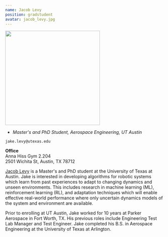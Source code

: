 ```yaml
---
name: Jacob Levy
position: gradstudent
avatar: jacob_levy.jpg
---
```


<img width="300" src="{{site.baseurl}}/images/people/{{page.avatar}}" data-action="zoom">

- _Master's and PhD Student, Aerospace Engineering, UT Austin_<br>

<i class="fa fa-envelope-o"></i> `jake.levy@utexas.edu`<br>

**Office**<br>
Anna Hiss Gym 2.204<br>
2501 Wichita St,
Austin, TX 78712

[Jacob Levy](https://www.linkedin.com/in/jacob-j-levy/) is a Master's and PhD student at the University of Texas at Austin. Jake is interested in developing algorithms for robotic systems which learn from past experiences to adapt to changing dynamics and unseen environments. This includes research in machine learning (ML), reinforcement learning (RL), and adaptation techniques which will enable effective real-world performance where only uncertain dynamics models of the system and environment are available.  

Prior to enrolling at UT Austin, Jake worked for 10 years at Parker Aerospace in Fort Worth, TX. His previous roles include Engineering Test Lab Manager and Test Engineer. Jake completed his B.S. in Aerospace Engineering at the University of Texas at Arlington.